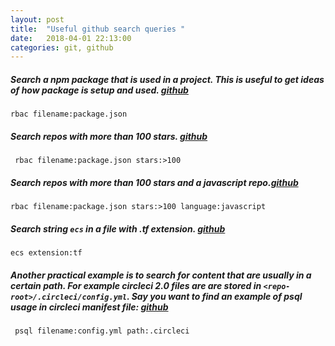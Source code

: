 ```yaml
---
layout: post
title:  "Useful github search queries "
date:   2018-04-01 22:13:00
categories: git, github
---
```



##### Search a npm package that is used in a project. This is useful to get ideas of how package is setup and used. [github](https://github.com/search?utf8=%E2%9C%93&q=rbac+filename%3Apackage.json&ref=simplesearch)
```
rbac filename:package.json
```
##### Search repos with more than 100 stars. [github](https://github.com/search?q=rbac+filename%3Apackage.json+stars%3A%3E100&type=Repositories)

```
 rbac filename:package.json stars:>100
```

##### Search repos with more than 100 stars and a javascript repo.[github](https://github.com/search?q=rbac+filename%3Apackage.json+stars%3A%3E100+language%3Ajavascript&type=Repositories)
```
rbac filename:package.json stars:>100 language:javascript 
```

##### Search string `ecs` in a file with .tf extension. [github](https://github.com/search?utf8=%E2%9C%93&q=ecs+extension%3Atf&type=Repositories&ref=advsearch&l=&l=) 

```
ecs extension:tf
```

##### Another practical example is to search for content that are usually in a certain path. For example circleci 2.0 files are are stored in `<repo-root>/.circleci/config.yml`. Say you want to find an example of psql usage in circleci manifest file: [github](https://github.com/search?q=psql+filename%3Aconfig.yml+path%3A.circleci&type=Repositories)
```
 psql filename:config.yml path:.circleci
 ````


